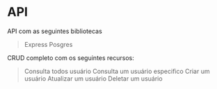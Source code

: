 # API 

API com as seguintes bibliotecas
> Express
> Posgres 

CRUD completo com os seguintes recursos: 

> Consulta todos usuário
> Consulta um usuário especifico
> Criar um usuário 
> Atualizar um usuário
> Deletar um usuário